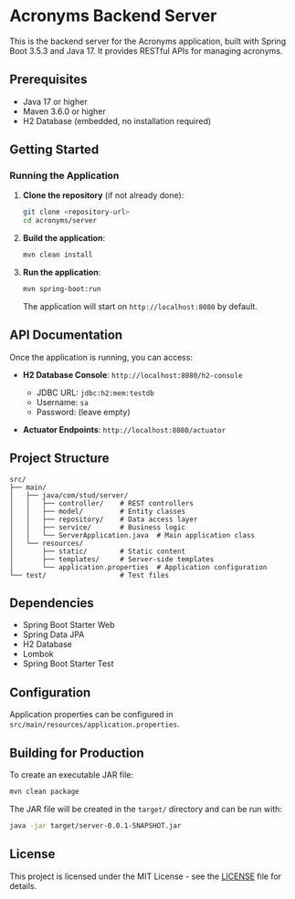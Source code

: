 # Acronyms Backend Server

This is the backend server for the Acronyms application, built with Spring Boot 3.5.3 and Java 17. It provides RESTful APIs for managing acronyms.

## Prerequisites

- Java 17 or higher
- Maven 3.6.0 or higher
- H2 Database (embedded, no installation required)

## Getting Started

### Running the Application

1. **Clone the repository** (if not already done):
   ```bash
   git clone <repository-url>
   cd acronyms/server
   ```

2. **Build the application**:
   ```bash
   mvn clean install
   ```

3. **Run the application**:
   ```bash
   mvn spring-boot:run
   ```

   The application will start on `http://localhost:8080` by default.

## API Documentation

Once the application is running, you can access:

- **H2 Database Console**: `http://localhost:8080/h2-console`
  - JDBC URL: `jdbc:h2:mem:testdb`
  - Username: `sa`
  - Password: (leave empty)

- **Actuator Endpoints**: `http://localhost:8080/actuator`

## Project Structure

```
src/
├── main/
│   ├── java/com/stud/server/
│   │   ├── controller/    # REST controllers
│   │   ├── model/         # Entity classes
│   │   ├── repository/    # Data access layer
│   │   ├── service/       # Business logic
│   │   └── ServerApplication.java  # Main application class
│   └── resources/
│       ├── static/        # Static content
│       ├── templates/     # Server-side templates
│       └── application.properties  # Application configuration
└── test/                  # Test files
```

## Dependencies

- Spring Boot Starter Web
- Spring Data JPA
- H2 Database
- Lombok
- Spring Boot Starter Test

## Configuration

Application properties can be configured in `src/main/resources/application.properties`.

## Building for Production

To create an executable JAR file:

```bash
mvn clean package
```

The JAR file will be created in the `target/` directory and can be run with:

```bash
java -jar target/server-0.0.1-SNAPSHOT.jar
```

## License

This project is licensed under the MIT License - see the [LICENSE](LICENSE) file for details.
